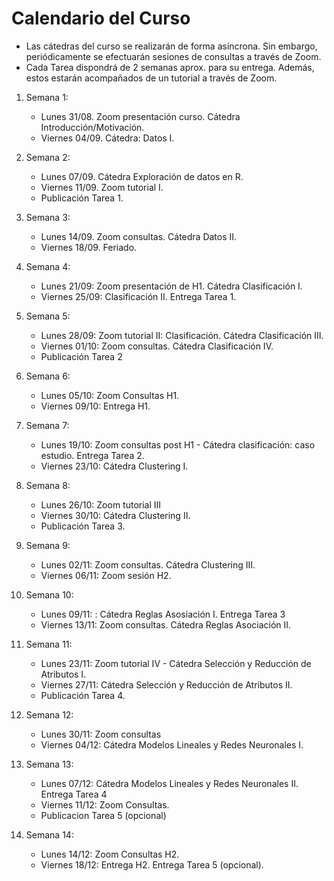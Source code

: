 # Calendario del Curso

* Las cátedras del curso se realizarán de forma asíncrona. Sin embargo, periódicamente se efectuarán sesiones de consultas a través de Zoom.
* Cada Tarea dispondrá de 2 semanas aprox. para su entrega. Además, estos estarán acompañados de un tutorial a través de Zoom. 

1. Semana 1:
	* Lunes 31/08. Zoom presentación curso. Cátedra Introducción/Motivación.
	* Viernes 04/09. Cátedra: Datos I.
2. Semana 2:
	* Lunes 07/09. Cátedra Exploración de datos en R.
	* Viernes 11/09. Zoom tutorial I.
	* Publicación Tarea 1.
3. Semana 3:
	* Lunes 14/09. Zoom consultas. Cátedra Datos II.
	* Viernes 18/09. Feriado.
4. Semana 4:
	* Lunes 21/09: Zoom presentación de H1. Cátedra Clasificación I.
	* Viernes 25/09: Clasificación II. Entrega Tarea 1.
5. Semana 5:
	* Lunes 28/09: Zoom tutorial II: Clasificación. Cátedra Clasificación III.
	* Viernes 01/10: Zoom consultas. Cátedra Clasificación IV. 
	* Publicación Tarea 2
6. Semana 6:
	* Lunes 05/10: Zoom Consultas H1. 
	* Viernes 09/10: Entrega H1.
7. Semana 7:
	* Lunes 19/10: Zoom consultas post H1 - Cátedra clasificación: caso estudio. Entrega Tarea 2.
	* Viernes 23/10: Cátedra Clustering I.
8. Semana 8: 
	* Lunes 26/10: Zoom tutorial III
	* Viernes 30/10: Cátedra Clustering II.
	* Publicación Tarea 3.
9. Semana 9:
	* Lunes 02/11: Zoom consultas. Cátedra Clustering III. 
	* Viernes 06/11: Zoom sesión H2. 
10. Semana 10:
	* Lunes 09/11: : Cátedra Reglas Asosiación I. Entrega Tarea 3
	* Viernes 13/11: Zoom consultas. Cátedra Reglas Asociación II.
	
11. Semana 11:
	* Lunes 23/11: Zoom tutorial IV - Cátedra Selección y Reducción de Atributos I.
	* Viernes 27/11:  Cátedra Selección y Reducción de Atributos II. 
	* Publicación Tarea 4.
12. Semana 12:
	* Lunes 30/11: Zoom consultas
	* Viernes 04/12: Cátedra Modelos Lineales y Redes Neuronales I. 
13. Semana 13:
	* Lunes 07/12: Cátedra Modelos Lineales y Redes Neuronales II. Entrega Tarea 4
	* Viernes 11/12: Zoom Consultas.  
	* Publicacion Tarea 5 (opcional)
14. Semana 14: 
	* Lunes 14/12: Zoom Consultas H2. 
	* Viernes 18/12: Entrega H2. Entrega Tarea 5 (opcional).